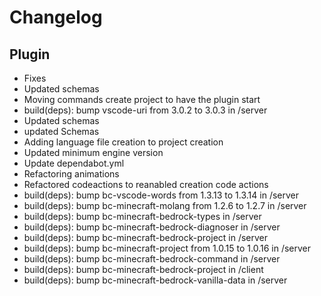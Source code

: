 # Changelog
## Plugin
- Fixes
- Updated schemas
- Moving commands create project to have the plugin start
- build(deps): bump vscode-uri from 3.0.2 to 3.0.3 in /server
- Updated schemas
- updated Schemas
- Adding language file creation to project creation
- Updated minimum engine version
- Update dependabot.yml
- Refactoring animations
- Refactored codeactions to reanabled creation code actions
- build(deps): bump bc-vscode-words from 1.3.13 to 1.3.14 in /server
- build(deps): bump bc-minecraft-molang from 1.2.6 to 1.2.7 in /server
- build(deps): bump bc-minecraft-bedrock-types in /server
- build(deps): bump bc-minecraft-bedrock-diagnoser in /server
- build(deps): bump bc-minecraft-bedrock-project in /server
- build(deps): bump bc-minecraft-project from 1.0.15 to 1.0.16 in /server
- build(deps): bump bc-minecraft-bedrock-command in /server
- build(deps): bump bc-minecraft-bedrock-project in /client
- build(deps): bump bc-minecraft-bedrock-vanilla-data in /server